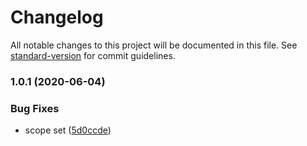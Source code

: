 # Changelog

All notable changes to this project will be documented in this file. See [standard-version](https://github.com/conventional-changelog/standard-version) for commit guidelines.

### 1.0.1 (2020-06-04)


### Bug Fixes

* scope set ([5d0ccde](https://github.com/pawgame/npm-library-test/commit/5d0ccdee76f0795863b9f55a6a1a03273cb0d558))
